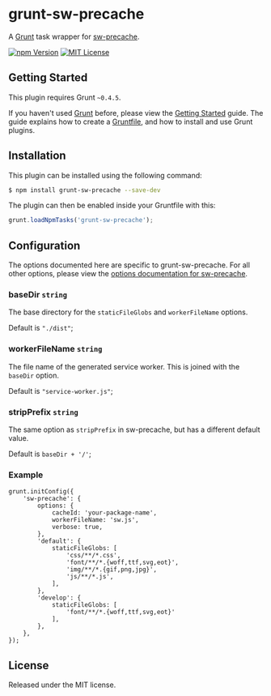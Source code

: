 # grunt-sw-precache

A [Grunt](http://gruntjs.com) task wrapper for [sw-precache](https://www.npmjs.com/package/sw-precache).

[![npm Version](https://img.shields.io/npm/v/grunt-sw-precache.svg?style=flat-square)](https://www.npmjs.com/package/grunt-sw-precache)
[![MIT License](https://img.shields.io/badge/license-MIT-blue.svg?style=flat-square)](https://bitbucket.org/morrisallison/grunt-sw-precache/raw/default/LICENSE)

## Getting Started

This plugin requires Grunt `~0.4.5`.

If you haven't used [Grunt](http://gruntjs.com/) before, please view the [Getting Started](http://gruntjs.com/getting-started) guide.
The guide explains how to create a [Gruntfile](http://gruntjs.com/sample-gruntfile), and how to install and use Grunt plugins.

## Installation

This plugin can be installed using the following command:

```bash
$ npm install grunt-sw-precache --save-dev
```

The plugin can then be enabled inside your Gruntfile with this:

```javascript
grunt.loadNpmTasks('grunt-sw-precache');
```

## Configuration

The options documented here are specific to grunt-sw-precache. For all other options, please view the [options documentation for sw-precache](https://github.com/googlechrome/sw-precache#options).

### baseDir `string`

The base directory for the `staticFileGlobs` and `workerFileName` options.

Default is `"./dist"`;

### workerFileName `string`

The file name of the generated service worker. This is joined with the `baseDir` option.

Default is `"service-worker.js"`;

### stripPrefix `string`

The same option as `stripPrefix` in sw-precache, but has a different default value.

Default is `baseDir + '/'`;

### Example

    grunt.initConfig({
		'sw-precache': {
			options: {
				cacheId: 'your-package-name',
				workerFileName: 'sw.js',
				verbose: true,
			},
			'default': {
				staticFileGlobs: [
					'css/**/*.css',
					'font/**/*.{woff,ttf,svg,eot}',
					'img/**/*.{gif,png,jpg}',
					'js/**/*.js',
				],
			},
			'develop': {
				staticFileGlobs: [
					'font/**/*.{woff,ttf,svg,eot}'
				],
			},
		},
    });

## License

Released under the MIT license.